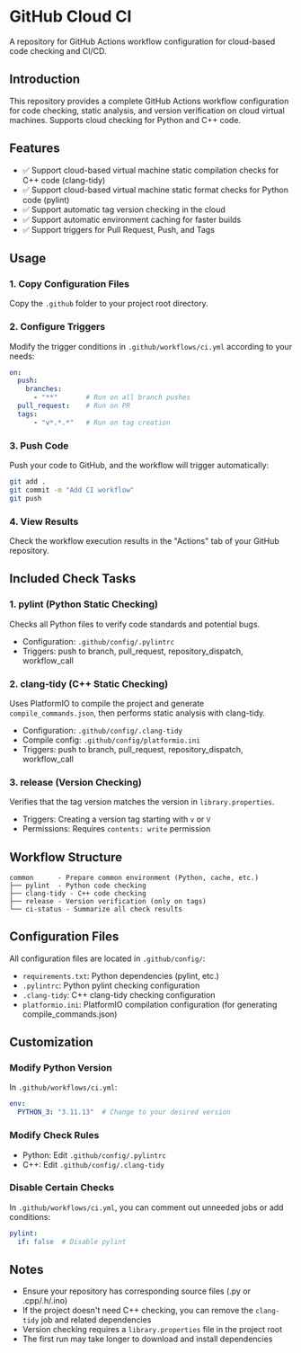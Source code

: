 
# GitHub Cloud CI

A repository for GitHub Actions workflow configuration for cloud-based code checking and CI/CD.

## Introduction

This repository provides a complete GitHub Actions workflow configuration for code checking, static analysis, and version verification on cloud virtual machines. Supports cloud checking for Python and C++ code.

## Features

- ✅ Support cloud-based virtual machine static compilation checks for C++ code (clang-tidy)
- ✅ Support cloud-based virtual machine static format checks for Python code (pylint)
- ✅ Support automatic tag version checking in the cloud
- ✅ Support automatic environment caching for faster builds
- ✅ Support triggers for Pull Request, Push, and Tags

## Usage

### 1. Copy Configuration Files

Copy the `.github` folder to your project root directory.

### 2. Configure Triggers

Modify the trigger conditions in `.github/workflows/ci.yml` according to your needs:

```yaml
on: 
  push:
    branches:
      - "**"       # Run on all branch pushes
  pull_request:    # Run on PR
  tags:
      - "v*.*.*"   # Run on tag creation
```

### 3. Push Code

Push your code to GitHub, and the workflow will trigger automatically:

```bash
git add .
git commit -m "Add CI workflow"
git push
```

### 4. View Results

Check the workflow execution results in the "Actions" tab of your GitHub repository.

## Included Check Tasks

### 1. pylint (Python Static Checking)

Checks all Python files to verify code standards and potential bugs.

- Configuration: `.github/config/.pylintrc`
- Triggers: push to branch, pull_request, repository_dispatch, workflow_call

### 2. clang-tidy (C++ Static Checking)

Uses PlatformIO to compile the project and generate `compile_commands.json`, then performs static analysis with clang-tidy.

- Configuration: `.github/config/.clang-tidy`
- Compile config: `.github/config/platformio.ini`
- Triggers: push to branch, pull_request, repository_dispatch, workflow_call

### 3. release (Version Checking)

Verifies that the tag version matches the version in `library.properties`.

- Triggers: Creating a version tag starting with `v` or `V`
- Permissions: Requires `contents: write` permission

## Workflow Structure

```
common      - Prepare common environment (Python, cache, etc.)
├── pylint  - Python code checking
├── clang-tidy - C++ code checking
├── release - Version verification (only on tags)
└── ci-status - Summarize all check results
```

## Configuration Files

All configuration files are located in `.github/config/`:

- `requirements.txt`: Python dependencies (pylint, etc.)
- `.pylintrc`: Python pylint checking configuration
- `.clang-tidy`: C++ clang-tidy checking configuration
- `platformio.ini`: PlatformIO compilation configuration (for generating compile_commands.json)

## Customization

### Modify Python Version

In `.github/workflows/ci.yml`:

```yaml
env:
  PYTHON_3: "3.11.13"  # Change to your desired version
```

### Modify Check Rules

- Python: Edit `.github/config/.pylintrc`
- C++: Edit `.github/config/.clang-tidy`

### Disable Certain Checks

In `.github/workflows/ci.yml`, you can comment out unneeded jobs or add conditions:

```yaml
pylint:
  if: false  # Disable pylint
```

## Notes

- Ensure your repository has corresponding source files (.py or .cpp/.h/.ino)
- If the project doesn't need C++ checking, you can remove the `clang-tidy` job and related dependencies
- Version checking requires a `library.properties` file in the project root
- The first run may take longer to download and install dependencies

